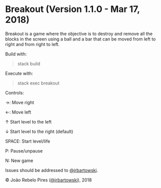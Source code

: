 # Breakout (Version 1.1.0 - Mar 17, 2018)

Breakout is a game where the objective is to destroy and remove all the blocks in the screen using a ball and a bar that can be moved from left to right and from right to left.

Build with:

> stack build

Execute with:

> stack exec breakout

Controls:

&rarr;: Move right

&larr;: Move left

&uarr; Start level to the left

&darr; Start level to the right (default)

SPACE: Start level/life

P: Pause/unpause

N: New game

Issues should be addressed to [@jrbartowski](http://github.com/jrbartowski/).

&copy; João Rebelo Pires ([@jrbartowski](http://github.com/jrbartowski/)), 2018

